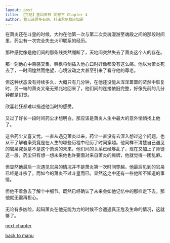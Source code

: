 ```yaml
---
layout: post
title: 【完结】重回旧日 阴卷下 Chapter 4
author: 我见诸君多有病，料诸君见我应如是
---
```




在萧炎还在斗皇的时候，大约在他第一次与第二次灵魂漫游至魂殿之间的那段时间里，药尘有一次完全失去火印联系的经历。<br><br>那种感觉像是他们间的那条线突然绷断了，天地间突然失去了萧炎这个人的存在。<br><br>那一刻他心中百感交集，韩枫将剑插入他心口时好像都没有这么痛。他以为萧炎死去了，一时间惶然而绝望，心境波动之大甚至引来了看守他的尊老。<br><br>但这种状态没有持续多久，大概只有几分钟，在他还没能从浑浑噩噩的茫然中恢复时，另一端的萧炎又毫无预兆地回来了，他们间的连接依旧完整，好像先前的几分钟都是幻觉。<br><br>欣喜若狂都难以描述他当时的感受。<br><br>又过了好长一段时间药尘才想明白，那应该是萧炎人生中最大的意外悄悄找上他了。<br><br>这令药尘又喜又忧。一直从遇见萧炎以来，药尘一直没有去深入想过这个问题，也从不了解岩枭究竟是在人生的哪些历程中经历了时间穿越。他同样不清楚自己遇见的岩枭究竟是不是这个萧炎的未来，他们间的关系已经够乱了，现在又加上了师徒这一层，药尘只有想一想未来他也许要面对来自萧炎的摊牌，他就觉得一团乱麻。<br><br>但显然他最后一次遇见岩枭的情况并不是萧炎第一次时间穿越。他最后见到的岩枭已经是斗宗了，而如今的萧炎不过斗皇而已。显然这之中还有一些他所不知道的事情。<br><br>但他不着急去了解个中细节。既然已经确认了未来会如他记忆中的那样走下去，那他就无需再担心。<br><br>无论有多凶险，起码萧炎在他无能为力的时候不会遭遇真正危及生命的情况，这就够了。

[next chapter](https://allforyanchen.github.io/2020/07/19/post-39-sub-4-chapter-5.html)

[back to manu](https://allforyanchen.github.io/2020/07/19/post-39.html)
